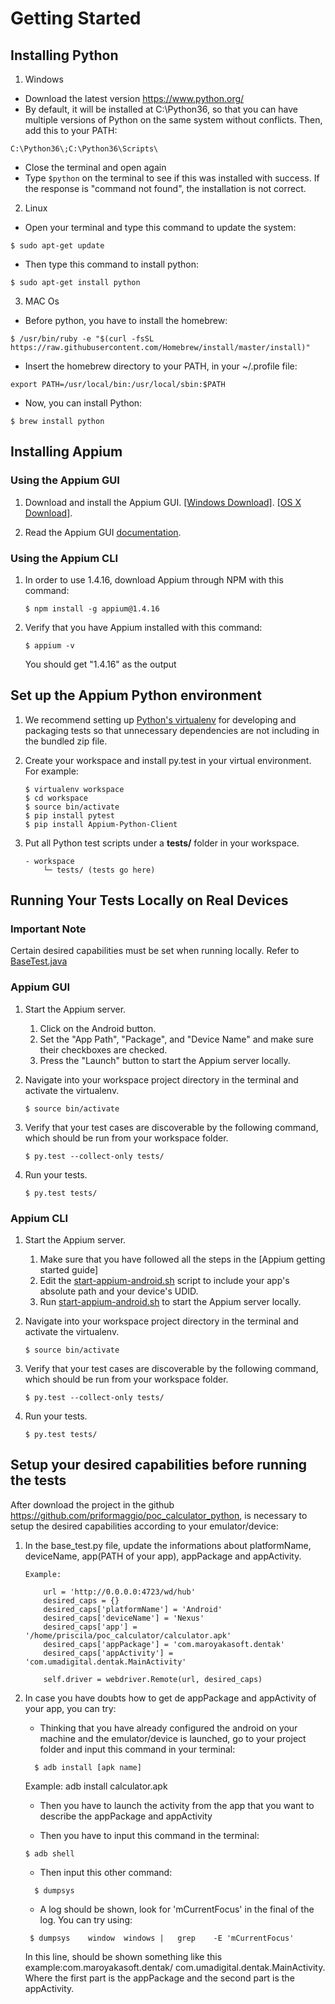 # Getting Started

## Installing Python

1. Windows

- Download the latest version https://www.python.org/
- By default, it will be installed at C:\Python36\, so that you can have multiple versions of Python on the same system without conflicts. Then, add this to your PATH:

```
C:\Python36\;C:\Python36\Scripts\
```

- Close the terminal and open again
- Type ``` $python ``` on the terminal to see if this was installed with success. If the response is "command not found", the installation is not correct.


2. Linux

- Open your terminal and type this command to update the system:

```
$ sudo apt-get update
```

- Then type this command to install python:

```
$ sudo apt-get install python
```

3. MAC Os

- Before python, you have to install the homebrew:

```
$ /usr/bin/ruby -e "$(curl -fsSL https://raw.githubusercontent.com/Homebrew/install/master/install)"
```

- Insert the homebrew directory to your PATH, in your ~/.profile file:

```
export PATH=/usr/local/bin:/usr/local/sbin:$PATH
```

- Now, you can install Python:

```
$ brew install python
```

## Installing Appium

### Using the Appium GUI

1. Download and install the Appium GUI. [[Windows Download]](https://bitbucket.org/appium/appium.app/downloads/AppiumForWindows_1_4_16_1.zip). [[OS X Download]](https://bitbucket.org/appium/appium.app/downloads/appium-1.4.13.dmg).


2. Read the Appium GUI [documentation](http://appium.io/slate/en/v1.4.13/#appium-gui).

### Using the Appium CLI

1. In order to use 1.4.16, download Appium through NPM with this command:

    ```
    $ npm install -g appium@1.4.16
    ```

2. Verify that you have Appium installed with this command:

    ```
    $ appium -v
    ```

   You should get "1.4.16" as the output


## Set up the Appium Python environment

1. We recommend setting up [Python's virtualenv](https://pypi.python.org/pypi/virtualenv) for developing and packaging tests so that unnecessary dependencies are not including in the bundled zip file.
2. Create your workspace and install py.test in your virtual environment. For example:

    ```
    $ virtualenv workspace
    $ cd workspace
    $ source bin/activate
    $ pip install pytest
    $ pip install Appium-Python-Client
    ```

3. Put all Python test scripts under a **tests/** folder in your workspace.

    ```
    - workspace
        └─ tests/ (tests go here)
    ```

## Running Your Tests Locally on Real Devices

### **Important Note**
Certain desired capabilities must be set when running locally. Refer to [BaseTest.java](./tests/tests/base_tests/base_test.py#L26-L32)

### Appium GUI

1. Start the Appium server.
    1. Click on the Android button.
    2. Set the "App Path", "Package", and "Device Name" and make sure their checkboxes are checked.
    3. Press the "Launch" button to start the Appium server locally.

2. Navigate into your workspace project directory in the terminal and activate the virtualenv.

    ```
    $ source bin/activate
    ```

3. Verify that your test cases are discoverable by the following command, which should be run from your workspace folder.

    ```
    $ py.test --collect-only tests/
    ```

4. Run your tests.

    ```
    $ py.test tests/
    ```

### Appium CLI

1. Start the Appium server.
    1. Make sure that you have followed all the steps in the [Appium getting started guide]
    2. Edit the [start-appium-android.sh](./start-appium-android.sh) script to include your app's absolute path and your device's UDID.
    3. Run [start-appium-android.sh](./start-appium-android.sh) to start the Appium server locally.

2. Navigate into your workspace project directory in the terminal and activate the virtualenv.

    ```
    $ source bin/activate
    ```

3. Verify that your test cases are discoverable by the following command, which should be run from your workspace folder.

    ```
    $ py.test --collect-only tests/
    ```
4. Run your tests.

    ```
    $ py.test tests/
    ```

## Setup your desired capabilities before running the tests

After download the project in the github https://github.com/priformaggio/poc_calculator_python, is necessary to setup the desired capabilities according to your emulator/device:

1. In the base_test.py file, update the informations about platformName, deviceName, app(PATH of your app), appPackage and appActivity.

    ```
    Example:

        url = 'http://0.0.0.0:4723/wd/hub'
        desired_caps = {}
        desired_caps['platformName'] = 'Android'
        desired_caps['deviceName'] = 'Nexus'
        desired_caps['app'] = '/home/priscila/poc_calculator/calculator.apk'
        desired_caps['appPackage'] = 'com.maroyakasoft.dentak'
        desired_caps['appActivity'] = 'com.umadigital.dentak.MainActivity'

        self.driver = webdriver.Remote(url, desired_caps)
      ```

2. In case you have doubts how to get de appPackage and appActivity of your app, you can try:

      - Thinking that you have already configured the android on your machine and the emulator/device is launched, go to your project folder and input this command in your terminal:

    ```
      $ adb install [apk name]
    ```

      Example: adb install calculator.apk

      - Then you have to launch the activity from the app that you want to describe the appPackage and appActivity

      - Then you have to input this command in the terminal:

    ```
    $ adb shell  
    ```

      - Then input this other command:

    ```
      $ dumpsys
    ```

      - A log should be shown, look for 'mCurrentFocus' in the final of the log. You can try using:

      ```
       $ dumpsys	window	windows	|	grep	-E 'mCurrentFocus'
      ```

      In this line, should be shown something like this example:com.maroyakasoft.dentak/ com.umadigital.dentak.MainActivity. Where the first part is the appPackage and the second part is the appActivity.

